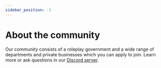 ```yaml
---
sidebar_position: -1
---
```


# About the community

Our community consists of a roleplay government and a wide range of departments and private businesses which you can apply to join. Learn more or ask questions in our <a href="https://discord.gg/britishcolumbia" target="_blank">Discord server</a>.
